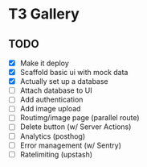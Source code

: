# T3 Gallery

## TODO

- [x] Make it deploy
- [x] Scaffold basic ui with mock data
- [x] Actually set up a database
- [ ] Attach database to UI
- [ ] Add authentication
- [ ] Add image upload
- [ ] Routimg/image page (parallel route)
- [ ] Delete button (w/ Server Actions)
- [ ] Analytics (posthog)
- [ ] Error management (w/ Sentry)
- [ ] Ratelimiting (upstash)
